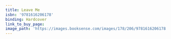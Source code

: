 ```yaml
---
title: Leave Me
isbn: '9781616206178'
binding: Hardcover
link_to_buy_page:
image_path: 'https://images.booksense.com/images/178/206/9781616206178.jpg'
---
```



